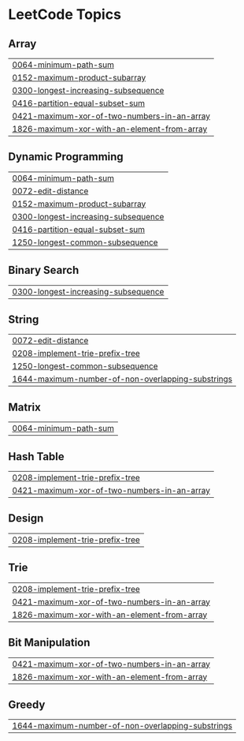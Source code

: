 <!---LeetCode Topics Start-->
# LeetCode Topics
## Array
|  |
| ------- |
| [0064-minimum-path-sum](https://github.com/nirmalya9/Striver-SDE-Sheet/tree/master/0064-minimum-path-sum) |
| [0152-maximum-product-subarray](https://github.com/nirmalya9/Striver-SDE-Sheet/tree/master/0152-maximum-product-subarray) |
| [0300-longest-increasing-subsequence](https://github.com/nirmalya9/Striver-SDE-Sheet/tree/master/0300-longest-increasing-subsequence) |
| [0416-partition-equal-subset-sum](https://github.com/nirmalya9/Striver-SDE-Sheet/tree/master/0416-partition-equal-subset-sum) |
| [0421-maximum-xor-of-two-numbers-in-an-array](https://github.com/nirmalya9/Striver-SDE-Sheet/tree/master/0421-maximum-xor-of-two-numbers-in-an-array) |
| [1826-maximum-xor-with-an-element-from-array](https://github.com/nirmalya9/Striver-SDE-Sheet/tree/master/1826-maximum-xor-with-an-element-from-array) |
## Dynamic Programming
|  |
| ------- |
| [0064-minimum-path-sum](https://github.com/nirmalya9/Striver-SDE-Sheet/tree/master/0064-minimum-path-sum) |
| [0072-edit-distance](https://github.com/nirmalya9/Striver-SDE-Sheet/tree/master/0072-edit-distance) |
| [0152-maximum-product-subarray](https://github.com/nirmalya9/Striver-SDE-Sheet/tree/master/0152-maximum-product-subarray) |
| [0300-longest-increasing-subsequence](https://github.com/nirmalya9/Striver-SDE-Sheet/tree/master/0300-longest-increasing-subsequence) |
| [0416-partition-equal-subset-sum](https://github.com/nirmalya9/Striver-SDE-Sheet/tree/master/0416-partition-equal-subset-sum) |
| [1250-longest-common-subsequence](https://github.com/nirmalya9/Striver-SDE-Sheet/tree/master/1250-longest-common-subsequence) |
## Binary Search
|  |
| ------- |
| [0300-longest-increasing-subsequence](https://github.com/nirmalya9/Striver-SDE-Sheet/tree/master/0300-longest-increasing-subsequence) |
## String
|  |
| ------- |
| [0072-edit-distance](https://github.com/nirmalya9/Striver-SDE-Sheet/tree/master/0072-edit-distance) |
| [0208-implement-trie-prefix-tree](https://github.com/nirmalya9/Striver-SDE-Sheet/tree/master/0208-implement-trie-prefix-tree) |
| [1250-longest-common-subsequence](https://github.com/nirmalya9/Striver-SDE-Sheet/tree/master/1250-longest-common-subsequence) |
| [1644-maximum-number-of-non-overlapping-substrings](https://github.com/nirmalya9/Striver-SDE-Sheet/tree/master/1644-maximum-number-of-non-overlapping-substrings) |
## Matrix
|  |
| ------- |
| [0064-minimum-path-sum](https://github.com/nirmalya9/Striver-SDE-Sheet/tree/master/0064-minimum-path-sum) |
## Hash Table
|  |
| ------- |
| [0208-implement-trie-prefix-tree](https://github.com/nirmalya9/Striver-SDE-Sheet/tree/master/0208-implement-trie-prefix-tree) |
| [0421-maximum-xor-of-two-numbers-in-an-array](https://github.com/nirmalya9/Striver-SDE-Sheet/tree/master/0421-maximum-xor-of-two-numbers-in-an-array) |
## Design
|  |
| ------- |
| [0208-implement-trie-prefix-tree](https://github.com/nirmalya9/Striver-SDE-Sheet/tree/master/0208-implement-trie-prefix-tree) |
## Trie
|  |
| ------- |
| [0208-implement-trie-prefix-tree](https://github.com/nirmalya9/Striver-SDE-Sheet/tree/master/0208-implement-trie-prefix-tree) |
| [0421-maximum-xor-of-two-numbers-in-an-array](https://github.com/nirmalya9/Striver-SDE-Sheet/tree/master/0421-maximum-xor-of-two-numbers-in-an-array) |
| [1826-maximum-xor-with-an-element-from-array](https://github.com/nirmalya9/Striver-SDE-Sheet/tree/master/1826-maximum-xor-with-an-element-from-array) |
## Bit Manipulation
|  |
| ------- |
| [0421-maximum-xor-of-two-numbers-in-an-array](https://github.com/nirmalya9/Striver-SDE-Sheet/tree/master/0421-maximum-xor-of-two-numbers-in-an-array) |
| [1826-maximum-xor-with-an-element-from-array](https://github.com/nirmalya9/Striver-SDE-Sheet/tree/master/1826-maximum-xor-with-an-element-from-array) |
## Greedy
|  |
| ------- |
| [1644-maximum-number-of-non-overlapping-substrings](https://github.com/nirmalya9/Striver-SDE-Sheet/tree/master/1644-maximum-number-of-non-overlapping-substrings) |
<!---LeetCode Topics End-->
